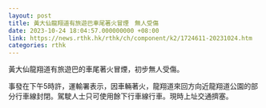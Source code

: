 ```yaml
---
layout: post
title: 黃大仙龍翔道有旅遊巴車尾著火冒煙　無人受傷
date: 2023-10-24 18:04:57.000000000 +08:00
link: https://news.rthk.hk/rthk/ch/component/k2/1724611-20231024.htm
categories: rthk
---
```


黃大仙龍翔道有旅遊巴的車尾著火冒煙，初步無人受傷。

事發在下午5時許，運輸署表示，因車輛著火，龍翔道來回方向近龍翔道公園的部分行車線封閉。駕駛人士只可使用餘下行車線行車。現時上址交通擠塞。
